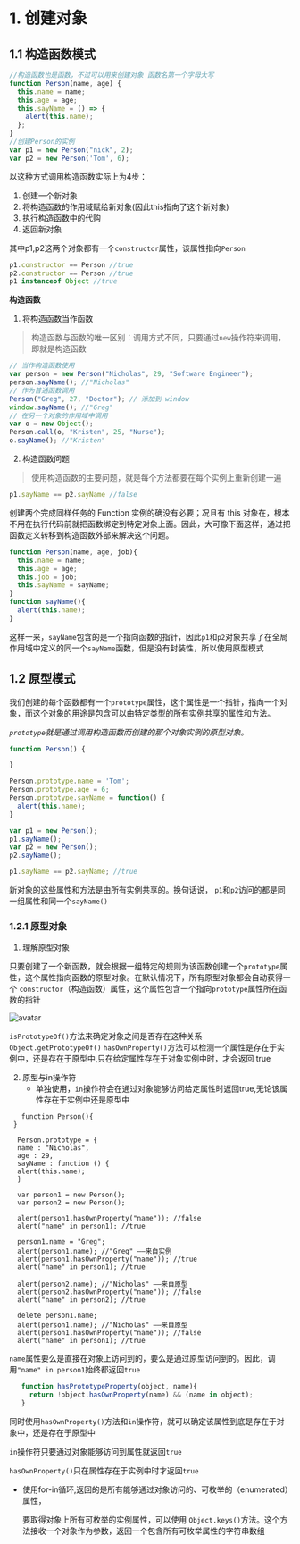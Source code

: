 # 1. 创建对象

## 1.1 构造函数模式

```javascript
//构造函数也是函数，不过可以用来创建对象 函数名第一个字母大写
function Person(name, age) {
  this.name = name;
  this.age = age;
  this.sayName = () => {
    alert(this.name);
  };
}
//创建Person的实例
var p1 = new Person("nick", 2);
var p2 = new Person('Tom', 6);

```
以这种方式调用构造函数实际上为4步：
1. 创建一个新对象
2. 将构造函数的作用域赋给新对象(因此this指向了这个新对象)
3. 执行构造函数中的代购
4. 返回新对象

其中p1,p2这两个对象都有一个`constructor`属性，该属性指向`Person`

```javascript
p1.constructor == Person //true
p2.constructor == Person //true
p1 instanceof Object //true
```

**构造函数**

1. 将构造函数当作函数
  > 构造函数与函数的唯一区别：调用方式不同，只要通过`new`操作符来调用，即就是构造函数

  ```javascript
  // 当作构造函数使用
  var person = new Person("Nicholas", 29, "Software Engineer");
  person.sayName(); //"Nicholas"
  // 作为普通函数调用
  Person("Greg", 27, "Doctor"); // 添加到 window
  window.sayName(); //"Greg"
  // 在另一个对象的作用域中调用
  var o = new Object();
  Person.call(o, "Kristen", 25, "Nurse");
  o.sayName(); //"Kristen"
  ```
2. 构造函数问题
  >使用构造函数的主要问题，就是每个方法都要在每个实例上重新创建一遍

  ```javascript
  p1.sayName == p2.sayName //false
  ```
  创建两个完成同样任务的 Function 实例的确没有必要；况且有 this 对象在，根本不用在执行代码前就把函数绑定到特定对象上面。因此，大可像下面这样，通过把函数定义转移到构造函数外部来解决这个问题。
  ```javascript
  function Person(name, age, job){
    this.name = name;
    this.age = age;
    this.job = job;
    this.sayName = sayName;
  }
  function sayName(){
    alert(this.name);
  }
  ```
  这样一来，`sayName`包含的是一个指向函数的指针，因此`p1`和`p2`对象共享了在全局作用域中定义的同一个`sayName`函数，但是没有封装性，所以使用原型模式

## 1.2 原型模式

我们创建的每个函数都有一个`prototype`属性，这个属性是一个指针，指向一个对象，而这个对象的用途是包含可以由特定类型的所有实例共享的属性和方法。

*`prototype`就是通过调用构造函数而创建的那个对象实例的原型对象。*

```javascript
function Person() {

}

Person.prototype.name = 'Tom';
Person.prototype.age = 6;
Person.prototype.sayName = function() {
  alert(this.name);
}

var p1 = new Person();
p1.sayName();
var p2 = new Person();
p2.sayName();

p1.sayName == p2.sayName; //true
```
新对象的这些属性和方法是由所有实例共享的。换句话说，
`p1`和`p2`访问的都是同一组属性和同一个`sayName()`

### 1.2.1 原型对象

1. 理解原型对象

  只要创建了一个新函数，就会根据一组特定的规则为该函数创建一个`prototype`属性，这个属性指向函数的原型对象。在默认情况下，所有原型对象都会自动获得一个 `constructor`（构造函数）属性，这个属性包含一个指向`prototype`属性所在函数的指针

  ![avatar](https://wx4.sinaimg.cn/mw690/71124355ly1fsas4athymj20fx06s0t3.jpg)

  `isPrototypeOf()`方法来确定对象之间是否存在这种关系
  `Object.getPrototypeOf()`
  `hasOwnProperty()`方法可以检测一个属性是存在于实例中，还是存在于原型中,只在给定属性存在于对象实例中时，才会返回 true

2. 原型与in操作符
   - 单独使用，`in`操作符会在通过对象能够访问给定属性时返回true,无论该属性存在于实例中还是原型中

```
   function Person(){
 }

  Person.prototype = {
  name : "Nicholas",
  age : 29,
  sayName : function () {
  alert(this.name);
  }

  var person1 = new Person();
  var person2 = new Person();

  alert(person1.hasOwnProperty("name")); //false
  alert("name" in person1); //true

  person1.name = "Greg";
  alert(person1.name); //"Greg" ——来自实例
  alert(person1.hasOwnProperty("name")); //true
  alert("name" in person1); //true

  alert(person2.name); //"Nicholas" ——来自原型
  alert(person2.hasOwnProperty("name")); //false
  alert("name" in person2); //true

  delete person1.name;
  alert(person1.name); //"Nicholas" ——来自原型
  alert(person1.hasOwnProperty("name")); //false
  alert("name" in person1); //true
```

   `name`属性要么是直接在对象上访问到的，要么是通过原型访问到的。因此，调用`"name" in person1`始终都返回`true`

  ```javascript
     function hasPrototypeProperty(object, name){
       return !object.hasOwnProperty(name) && (name in object);
     }
  ```

  同时使用`hasOwnProperty()`方法和`in`操作符，就可以确定该属性到底是存在于对象中，还是存在于原型中

  `in`操作符只要通过对象能够访问到属性就返回`true`

  `hasOwnProperty()`只在属性存在于实例中时才返回`true`

  - 使用for-in循环,返回的是所有能够通过对象访问的、可枚举的（enumerated）属性，

    要取得对象上所有可枚举的实例属性，可以使用 `Object.keys()`方法。这个方法接收一个对象作为参数，返回一个包含所有可枚举属性的字符串数组
